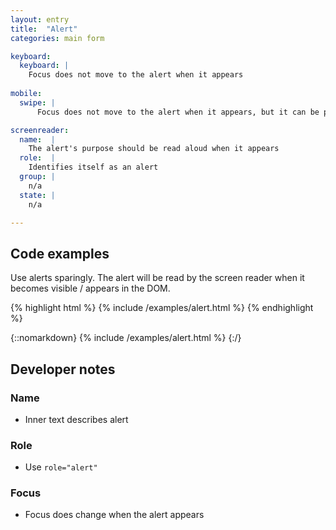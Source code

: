 ```yaml
---
layout: entry
title:  "Alert"
categories: main form

keyboard:
  keyboard: |
    Focus does not move to the alert when it appears
    
mobile:
  swipe: |
      Focus does not move to the alert when it appears, but it can be perceived by the screen reader

screenreader:  
  name:  |
    The alert's purpose should be read aloud when it appears
  role:  |
    Identifies itself as an alert
  group: |
    n/a
  state: |
    n/a

---
```


## Code examples

Use alerts sparingly. The alert will be read by the screen reader when it becomes visible / appears in the DOM.

{% highlight html %}
{% include /examples/alert.html %}
{% endhighlight %}

{::nomarkdown}
<example>
{% include /examples/alert.html %}
</example>
{:/}


## Developer notes

### Name
- Inner text describes alert

### Role
- Use `role="alert"` 

### Focus
- Focus does change when the alert appears

